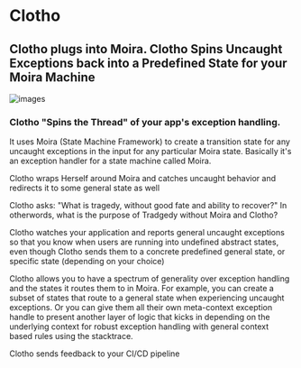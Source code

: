 # Clotho
## Clotho plugs into Moira. Clotho Spins Uncaught Exceptions back into a Predefined State for your Moira Machine
![images](https://user-images.githubusercontent.com/107733608/174721787-4ca29740-197e-4491-bd3b-d640cb2bd5ad.jpg "It is said that Clotho brought Pelops back to life, with the exception of a shoulder which was eaten by Demeter, which was replaced by a chunk of ivory")


### Clotho "Spins the Thread" of your app's exception handling. 

It uses Moira (State Machine Framework) to create a transition state for any uncaught exceptions in the input for any particular Moira state. Basically it's an exception handler for a state machine called Moira.

Clotho wraps Herself around Moira and catches uncaught behavior and redirects it to some general state as well 

Clotho asks: "What is tragedy, without good fate and ability to recover?" In otherwords, what is the purpose of Tradgedy without Moira and Clotho?

Clotho watches your application and reports general uncaught exceptions so that you know when users are running into undefined abstract states, even though Clotho sends them to a concrete predefined general state, or specific state (depending on your choice)

Clotho allows you to have a spectrum of generality over exception handling and the states it routes them to in Moira. For example, you can create a subset of states that route to a general state when experiencing uncaught exceptions. Or you can give them all their own meta-context exception handle to present another layer of logic that kicks in depending on the underlying context for robust exception handling with general context based rules using the stacktrace.

Clotho sends feedback to your CI/CD pipeline

